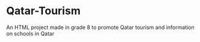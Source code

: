 # Qatar-Tourism
An HTML project made in grade 8 to promote Qatar tourism and information on schools in Qatar
